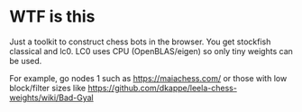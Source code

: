 # WTF is this

Just a toolkit to construct chess bots in the browser. You get stockfish classical and lc0.
LC0 uses CPU (OpenBLAS/eigen) so only tiny weights can be used.

For example, go nodes 1 such as https://maiachess.com/ or those with low block/filter sizes like https://github.com/dkappe/leela-chess-weights/wiki/Bad-Gyal
